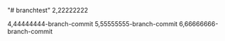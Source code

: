 "# branchtest" 
2,22222222

4,44444444-branch-commit
5,55555555-branch-commit
6,66666666-branch-commit